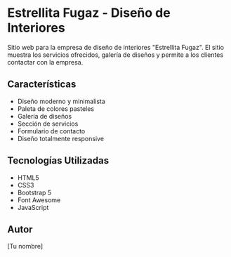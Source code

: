 # Estrellita Fugaz - Diseño de Interiores

Sitio web para la empresa de diseño de interiores "Estrellita Fugaz". El sitio muestra los servicios ofrecidos, galería de diseños y permite a los clientes contactar con la empresa.

## Características

- Diseño moderno y minimalista
- Paleta de colores pasteles
- Galería de diseños
- Sección de servicios
- Formulario de contacto
- Diseño totalmente responsive

## Tecnologías Utilizadas

- HTML5
- CSS3
- Bootstrap 5
- Font Awesome
- JavaScript

## Autor

[Tu nombre]
